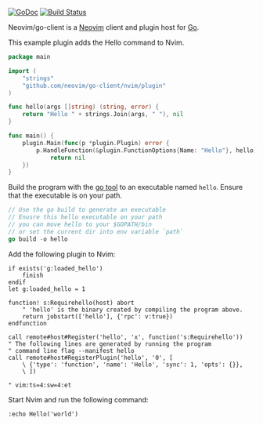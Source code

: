 [![GoDoc](https://godoc.org/github.com/neovim/go-client?status.svg)](https://godoc.org/github.com/neovim/go-client)
[![Build Status](https://travis-ci.org/neovim/go-client.svg?branch=master)](https://travis-ci.org/neovim/go-client)

Neovim/go-client is a [Neovim](https://neovim.io/) client and plugin host for [Go](https://golang.org/).

This example plugin adds the Hello command to Nvim.
```go
package main

import (
    "strings"
    "github.com/neovim/go-client/nvim/plugin"
)

func hello(args []string) (string, error) {
    return "Hello " + strings.Join(args, " "), nil
}

func main() {
    plugin.Main(func(p *plugin.Plugin) error {
        p.HandleFunction(&plugin.FunctionOptions{Name: "Hello"}, hello)
            return nil
    })
}
```

Build the program with the [go tool](https://golang.org/cmd/go/) to an
executable named `hello`. Ensure that the executable is on your path.
```go
// Use the go build to generate an executable
// Enusre this hello executable on your path
// you can move hello to your $GOPATH/bin
// or set the current dir into env variable `path`
go build -o hello
```

Add the following plugin to Nvim:
```vim
if exists('g:loaded_hello')
    finish
endif
let g:loaded_hello = 1

function! s:Requirehello(host) abort
    " 'hello' is the binary created by compiling the program above.
    return jobstart(['hello'], {'rpc': v:true})
endfunction

call remote#host#Register('hello', 'x', function('s:Requirehello'))
" The following lines are generated by running the program
" command line flag --manifest hello
call remote#host#RegisterPlugin('hello', '0', [
    \ {'type': 'function', 'name': 'Hello', 'sync': 1, 'opts': {}},
    \ ])

" vim:ts=4:sw=4:et
```
Start Nvim and run the following command:
```vim
:echo Hello('world')
```
